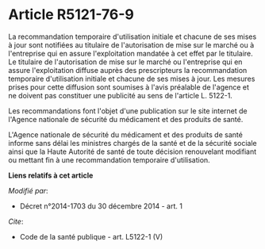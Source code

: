 # Article R5121-76-9

La recommandation temporaire d'utilisation initiale et chacune de ses mises à jour sont notifiées au titulaire de
l'autorisation de mise sur le marché ou à l'entreprise qui en assure l'exploitation mandatée à cet effet par le titulaire. Le
titulaire de l'autorisation de mise sur le marché ou l'entreprise qui en assure l'exploitation diffuse auprès des
prescripteurs la recommandation temporaire d'utilisation initiale et chacune de ses mises à jour. Les mesures prises pour
cette diffusion sont soumises à l'avis préalable de l'agence et ne doivent pas constituer une publicité au sens de l'article
L. 5122-1.

Les recommandations font l'objet d'une publication sur le site internet de l'Agence nationale de sécurité du médicament et
des produits de santé. 

L'Agence nationale de sécurité du médicament et des produits de santé informe sans délai les ministres chargés de la santé et
de la sécurité sociale ainsi que la Haute Autorité de santé de toute décision renouvelant modifiant ou mettant fin à une
recommandation temporaire d'utilisation.

**Liens relatifs à cet article**

_Modifié par_:

  - Décret n°2014-1703 du 30 décembre 2014 - art. 1

_Cite_:

  - Code de la santé publique - art. L5122-1 (V)
